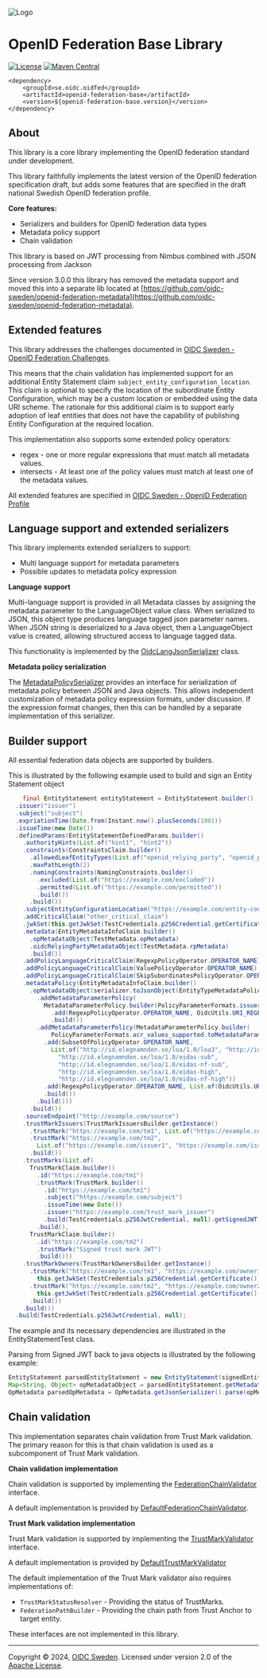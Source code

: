 ![Logo](https://www.oidc.se/img/oidc-logo.png)

# OpenID Federation Base Library

[![License](https://img.shields.io/badge/License-Apache%202.0-blue.svg)](https://opensource.org/licenses/Apache-2.0) [![Maven Central](https://img.shields.io/maven-central/v/se.oidc.oidfed/openid-federation-base.svg)](https://central.sonatype.com/artifact/se.oidc.oidfed/openid-federation-base)

```
<dependency>
    <groupId>se.oidc.oidfed</groupId>
    <artifactId>openid-federation-base</artifactId>
    <version>${openid-federation-base.version}</version>
</dependency>
```

## About

This library is a core library implementing the OpenID federation standard under development.

This library faithfully implements the latest version of the OpenID federation specification draft,
but adds some features that are specified in the draft national Swedish OpenID federation profile.

**Core features:**

* Serializers and builders for OpenID federation data types
* Metadata policy support
* Chain validation

This library is based on JWT processing from Nimbus combined with JSON processing from Jackson

Since version 3.0.0 this library has removed the metadata support and moved this into a separate lib located at [https://github.com/oidc-sweden/openid-federation-metadata](https://github.com/oidc-sweden/openid-federation-metadata).


## Extended features

This library addresses the challenges documented in [OIDC Sweden - OpenID Federation Challenges](https://github.com/oidc-sweden/specifications/blob/main/swedish-oidc-fed-challenges.md).

This means that the chain validation has implemented support for an additional Entity Statement claim `subject_entity_configuration_location`. This claim is optional to specify the location of the subordinate Entity Configuration, which may be a custom location or embedded using the data URI scheme. The rationale for this additional claim is to support early adoption of leaf entities that does not have the capability of publishing Entity Configuration at the required location.

This implementation also supports some extended policy operators:

* regex - one or more regular expressions that must match all metadata values.
* intersects - At least one of the policy values must match at least one of the metadata values.

All extended features are specified in [OIDC Sweden - OpenID Federation Profile](https://github.com/oidc-sweden/specifications/blob/main/swedish-oidc-fed-profile.md)

## Language support and extended serializers

This library implements extended serializers to support:

- Multi language support for metadata parameters
- Possible updates to metadata policy expression

**Language support**

Multi-language support is provided in all Metadata classes by assigning the metadata parameter to the LanguageObject value class.
When serialized to JSON, this object type produces language tagged json parameter names.
When JSON string is deserialized to a Java object, then a LanguageObject value is created, allowing structured access to language tagged data.

This functionality is implemented by the [OidcLangJsonSerializer](https://github.com/oidc-sweden/openid-federation-base/blob/main/src/main/java/se/oidc/oidfed/base/data/OidcLangJsonSerializer.java) class.

**Metadata policy serialization**

The [MetadataPolicySerializer](https://github.com/oidc-sweden/openid-federation-base/blob/main/src/main/java/se/oidc/oidfed/base/process/metadata/MetadataPolicySerializer.java) provides an interface for serialization of metadata policy between JSON and Java objects. This allows independent customization of metadata policy expression formats, under discussion. If the expression format changes, then this can be handled by a separate implementation of this serializer.

## Builder support

All essential federation data objects are supported by builders.

This is illustrated by the following example used to build and sign an Entity Statement object

```java
    final EntityStatement entityStatement = EntityStatement.builder()
  .issuer("issuer")
  .subject("subject")
  .expriationTime(Date.from(Instant.now().plusSeconds(180)))
  .issueTime(new Date())
  .definedParams(EntityStatementDefinedParams.builder()
    .authorityHints(List.of("hint1", "hint2"))
    .constraints(ConstraintsClaim.builder()
      .allowedLeafEntityTypes(List.of("openid_relying_party", "openid_provider"))
      .maxPathLength(2)
      .namingConstraints(NamingConstraints.builder()
        .excluded(List.of("https://example.com/excluded"))
        .permitted(List.of("https://example.com/permitted"))
        .build())
      .build())
    .subjectEntityConfigurationLocation("https://example.com/entity-configuration", true)
    .addCriticalClaim("other_critical_claim")
    .jwkSet(this.getJwkSet(TestCredentials.p256Credential.getCertificate()))
    .metadata(EntityMetadataInfoClaim.builder()
      .opMetadataObject(TestMetadata.opMetadata)
      .oidcRelyingPartyMetadataObject(TestMetadata.rpMetadata)
      .build())
    .addPolicyLanguageCriticalClaim(RegexpPolicyOperator.OPERATOR_NAME)
    .addPolicyLanguageCriticalClaim(ValuePolicyOperator.OPERATOR_NAME)
    .addPolicyLanguageCriticalClaim(SkipSubordinatesPolicyOperator.OPERATOR_NAME)
    .metadataPolicy(EntityMetadataInfoClaim.builder()
      .opMetadataObject(serializer.toJsonObject(EntityTypeMetadataPolicy.builder()
        .addMetadataParameterPolicy(
          MetadataParameterPolicy.builder(PolicyParameterFormats.issuer.toMetadataParameter())
            .add(RegexpPolicyOperator.OPERATOR_NAME, OidcUtils.URI_REGEXP)
            .build())
        .addMetadataParameterPolicy(MetadataParameterPolicy.builder(
            PolicyParameterFormats.acr_values_supported.toMetadataParameter())
          .add(SubsetOfPolicyOperator.OPERATOR_NAME,
            List.of("http://id.elegnamnden.se/loa/1.0/loa3", "http://id.elegnamnden.se/loa/1.0/loa4",
              "http://id.elegnamnden.se/loa/1.0/eidas-sub",
              "http://id.elegnamnden.se/loa/1.0/eidas-nf-sub",
              "http://id.elegnamnden.se/loa/1.0/eidas-high",
              "http://id.elegnamnden.se/loa/1.0/eidas-nf-high"))
          .add(RegexpPolicyOperator.OPERATOR_NAME, List.of(OidcUtils.URI_REGEXP, "^.{3,}$"))
          .build())
        .build()))
      .build())
    .sourceEndpoint("http://example.com/source")
    .trustMarkIssuers(TrustMarkIssuersBuilder.getInstance()
      .trustMark("https://example.com/tm1", List.of("https://example.com/issuer1"))
      .trustMark("https://example.com/tm2",
        List.of("https://example.com/issuer1", "https://example.com/issuer2"))
      .build())
    .trustMarks(List.of(
      TrustMarkClaim.builder()
        .id("https://example.com/tm1")
        .trustMark(TrustMark.builder()
          .id("https://example.com/tm1")
          .subject("https://example.com/subject")
          .issueTime(new Date())
          .issuer("https://example.com/trust_mark_issuer")
          .build(TestCredentials.p256JwtCredential, null).getSignedJWT().serialize())
        .build(),
      TrustMarkClaim.builder()
        .id("https://example.com/tm2")
        .trustMark("Signed trust mark JWT")
        .build()))
    .trustMarkOwners(TrustMarkOwnersBuilder.getInstance()
      .trustMark("https://example.com/tm1", "https://example.com/owner1",
        this.getJwkSet(TestCredentials.p256Credential.getCertificate()))
      .trustMark("https://example.com/tm2", "https://example.com/owner2",
        this.getJwkSet(TestCredentials.p256Credential.getCertificate()))
      .build())
    .build())
  .build(TestCredentials.p256JwtCredential, null);
```


The example and its necessary dependencies are illustrated in the EntityStatementTest class.

Parsing from Signed JWT back to java objects is illustrated by the following example:

```java
EntityStatement parsedEntityStatement = new EntityStatement(signedEntityStatementJwt);
Map<String, Object> opMetadataObject = parsedEntityStatement.getMetadata().getOpMetadataObject();
OpMetadata parsedOpMetadata = OpMetadata.getJsonSerializer().parse(opMetadataObject);
```

## Chain validation

This implementation separates chain validation from Trust Mark validation.
The primary reason for this is that chain validation is used as a subcomponent of Trust Mark validation.

**Chain validation implementation**

Chain validation is supported by implementing the [FederationChainValidator](https://github.com/oidc-sweden/openid-federation-base/blob/main/src/main/java/se/oidc/oidfed/base/process/chain/FederationChainValidator.java) interface.

A default implementation is provided by [DefaultFederationChainValidator](https://github.com/oidc-sweden/openid-federation-base/blob/main/src/main/java/se/oidc/oidfed/base/process/chain/impl/DefaultFederationChainValidator.java).

**Trust Mark validation implementation**

Trust Mark validation is supported by implementing the [TrustMarkValidator](https://github.com/oidc-sweden/openid-federation-base/blob/main/src/main/java/se/oidc/oidfed/base/process/chain/TrustMarkValidator.java)
interface.

A default implementation is provided by [DefaultTrustMarkValidator](https://github.com/oidc-sweden/openid-federation-base/blob/main/src/main/java/se/oidc/oidfed/base/process/chain/impl/DefaultTrustMarkValidator.java)

The default implementation of the Trust Mark validator also requires implementations of:

- `TrustMarkStatusResolver` - Providing the status of TrustMarks.
- `FederationPathBuilder` - Providing the chain path from Trust Anchor to target entity.

These interfaces are not implemented in this library.

---

Copyright &copy; 2024, [OIDC Sweden](https://www.oidc.se). Licensed under version 2.0 of the [Apache License](http://www.apache.org/licenses/LICENSE-2.0).
